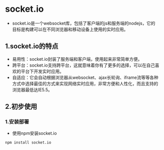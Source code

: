# socket.io
- socket.io是一个websocket库，包括了客户端的js和服务端的nodejs，它的目标是构建可以在不同浏览器和移动设备上使用的实时应用。
## 1.socket.io的特点
- 易用性：socket.io封装了服务端和客户端，使用起来非常简单方便。
- 跨平台：socket.io支持跨平台，这就意味着你有了更多的选择，可以在自己喜欢的平台下开发实时应用。
- 自适应：它会自动根据浏览器从websocket、ajax长轮询、iframe流等等各种方式中选择最佳的方式来实现网络实时应用，非常方便和人性化，而且支持的浏览器最低达IE5.5。
## 2.初步使用
### 1.安装部署
- 使用npm安装socket.io
```
npm install socket.io
```
